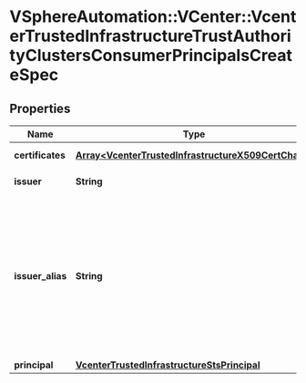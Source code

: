 # VSphereAutomation::VCenter::VcenterTrustedInfrastructureTrustAuthorityClustersConsumerPrincipalsCreateSpec

## Properties
Name | Type | Description | Notes
------------ | ------------- | ------------- | -------------
**certificates** | [**Array&lt;VcenterTrustedInfrastructureX509CertChain&gt;**](VcenterTrustedInfrastructureX509CertChain.md) | The certificates used by the vCenter STS to sign tokens. | 
**issuer** | **String** | The service which created and signed the security token. | 
**issuer_alias** | **String** | A user-friendly alias of the service which created and signed the security token. When clients pass a value of this structure as a parameter, the field must be an identifier for the resource type: esx.authentication.trust.security-token-issuer. When operations return a value of this structure as a result, the field will be an identifier for the resource type: esx.authentication.trust.security-token-issuer. | 
**principal** | [**VcenterTrustedInfrastructureStsPrincipal**](VcenterTrustedInfrastructureStsPrincipal.md) |  | 


